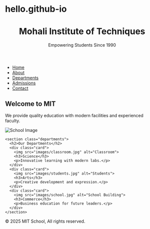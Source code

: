 # hello.github-io
<!DOCTYPE html>
<html lang="en">
<head>
  <meta charset="UTF-8">
  <meta name="viewport" content="width=device-width, initial-scale=1">
  <title>MIT School</title>
  <link rel="stylesheet" href="style.css">
</head>
<body>
  <header>
    <h1>Mohali Institute of Techniques</h1>
    <p>Empowering Students Since 1990</p>
  </header>

  <nav>
    <ul>
      <li><a href="#">Home</a></li>
      <li><a href="#">About</a></li>
      <li><a href="#">Departments</a></li>
      <li><a href="#">Admissions</a></li>
      <li><a href="#">Contact</a></li>
    </ul>
  </nav>

  <main>
    <section class="welcome">
      <h2>Welcome to MIT</h2>
      <p>We provide quality education with modern facilities and experienced faculty.</p>
      <img src="images/school.jpg" alt="School Image">
    </section>

    <section class="departments">
      <h2>Our Departments</h2>
      <div class="card">
        <img src="images/classroom.jpg" alt="Classroom">
        <h3>Science</h3>
        <p>Innovative learning with modern labs.</p>
      </div>
      <div class="card">
        <img src="images/students.jpg" alt="Students">
        <h3>Arts</h3>
        <p>Creative development and expression.</p>
      </div>
      <div class="card">
        <img src="images/school.jpg" alt="School Building">
        <h3>Commerce</h3>
        <p>Business education for future leaders.</p>
      </div>
    </section>
  </main>

  <footer>
    <p>&copy; 2025 MIT School, All rights reserved.</p>
  </footer>
</body>
</html>
